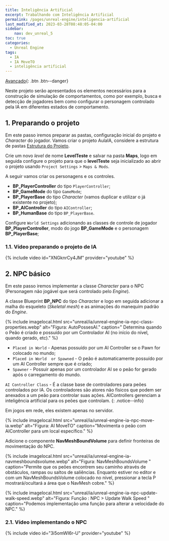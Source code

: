 ```yaml
---
title: Inteligência Artificial
excerpt: Trabalhando com Inteligência Artificial
permalink: /pages/unreal-engine/inteligencia-artificial
last_modified_at: 2023-03-28T08:48:05-04:00
sidebar:
    nav: dev_unreal_5
toc: true 
categories:
  - Unreal Engine
tags:
  - IA
  - IA MoveTO
  - inteligência artificial
---
```


[Avançado](/collection-archive/){: .btn .btn--danger}

Neste projeto serão apresentados os elementos necessários para a construção de simulação de comportamentos, como por exemplo, busca e detecção de jogadores bem como configurar o personagem controlado pela IA em diferentes estados de comportamento.

## 1. Preparando o projeto

Em este passo iremos preparar as pastas, configuração inicial do projeto e *Character* do jogador. Vamos criar o projeto AulaIA, considere a estrutura de pastas [Estrutura do Projeto](/docs/unreal-engine-estrutura-do-projeto).

Crie um novo *level* de nome **LevelTeste** e salvar na pasta **Maps**, logo em seguida configure o projeto para que o **levelTeste** seja inicializado ao abrir o projeto usando `Project Settings` > `Maps & Mods`.

A seguir vamos criar os personagens e os controles.

- **BP_PlayerController** do tipo `PlayerController`;
- **BP_GameMode** do tipo `GameMode`;
- **BP_PlayerBase** do tipo *Character* (vamos duplicar e utilizar o já existente no projeto);  
- **BP_AIController** do tipo `AIController`;
- **BP_HumanBase** do tipo `BP_PlayerBase`.

Configure `World Settings` adicionando as classes de controle de jogador **BP_PlayerController**, modo do jogo **BP_GameMode** e o personagem **BP_PlayerBase**;

### 1.1. Vídeo preparando o projeto de IA

{% include video id="XNGknrCy4JM" provider="youtube" %}

## 2. NPC básico

Em este passo iremos implementar a classe *Character* para o NPC (Personagem não jogável que será controlado pelo *Engine*).  

A classe Blueprint **BP_NPC** do tipo *Character* e logo em seguida adicionar a malha do esqueleto (*Skeletal mesh*) e as animações do manequim padrão do *Engine*.

{% include imagelocal.html
  src="unreal/ia/unreal-engine-ia-npc-class-properties.webp"
  alt="Figura: AutoPossesAI."
  caption=" Determina quando o Peão é criado e possuído por um Controlador AI (no início do nível, quando gerado, etc)."
%}

- `Placed in World` - Apenas possuído por um AI Controller se o Pawn for colocado no mundo;
- `Placed in World  or Spawned` - O peão é automaticamente possuído por um AI Controller sempre que é criado;
- `Spawner` - Possuir apenas por um controlador AI se o peão for gerado após o carregamento do mundo.

`AI Controller Class` - É a classe base de controladores para peões controlados por IA. Os controladores são atores não físicos que podem ser anexados a um peão para controlar suas ações. AIControllers gerenciam a inteligência artificial para os peões que controlam.
{: .notice--info}

Em jogos em rede, eles existem apenas no servidor.

{% include imagelocal.html
  src="unreal/ia/unreal-engine-ia-npc-move-ia.webp"
  alt="Figura: AI MoveTO"
  caption="Movimenta o peão com AIController para um local específico."
%}

Adicione o componente **NavMeshBoundVolume** para definir fronteiras de movimentação do NPC.

{% include imagelocal.html
    src="unreal/ia/unreal-engine-ia-navmeshboundsvolume.webp"
    alt="Figura: NavMeshBoundsVolume "
    caption="Permite que os peões encontrem seu caminho através de obstáculos, rampas ou saltos de saliências. Enquanto estiver no editor e com um NavMeshBoundsVolume colocado no nível, pressionar a tecla P mostrará/ocultará a área que o NavMesh cobre."
%}

{% include imagelocal.html
    src="unreal/ia/unreal-engine-ia-npc-update-walk-speed.webp"
    alt="Figura: Função : NPC > Update Walk Speed "
    caption="Podemos implementação uma função para alterar a velocidade do NPC."
%}
  
### 2.1. Vídeo implementando o NPC

{% include video id="3i5omWI6r-U" provider="youtube" %}
